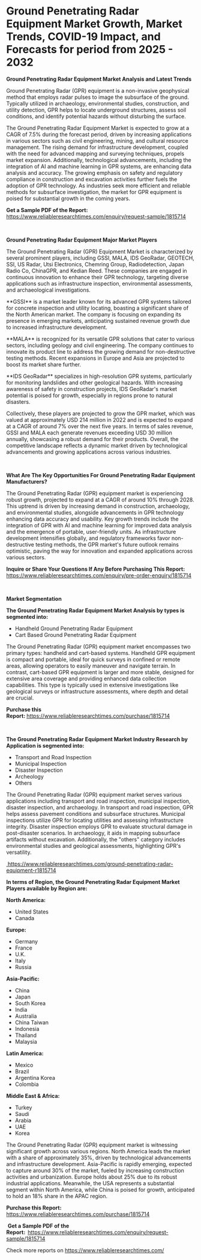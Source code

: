 <p><h1>Ground Penetrating Radar Equipment Market Growth, Market Trends, COVID-19 Impact, and Forecasts for period from 2025 - 2032</h1></p><p><strong>Ground Penetrating Radar Equipment Market Analysis and Latest Trends</strong></p>
<p><p>Ground Penetrating Radar (GPR) equipment is a non-invasive geophysical method that employs radar pulses to image the subsurface of the ground. Typically utilized in archaeology, environmental studies, construction, and utility detection, GPR helps to locate underground structures, assess soil conditions, and identify potential hazards without disturbing the surface. </p><p>The Ground Penetrating Radar Equipment Market is expected to grow at a CAGR of 7.5% during the forecast period, driven by increasing applications in various sectors such as civil engineering, mining, and cultural resource management. The rising demand for infrastructure development, coupled with the need for advanced mapping and surveying techniques, propels market expansion. Additionally, technological advancements, including the integration of AI and machine learning in GPR systems, are enhancing data analysis and accuracy. The growing emphasis on safety and regulatory compliance in construction and excavation activities further fuels the adoption of GPR technology. As industries seek more efficient and reliable methods for subsurface investigation, the market for GPR equipment is poised for substantial growth in the coming years.</p></p>
<p><strong>Get a Sample PDF of the Report:&nbsp;</strong> <a href="https://www.reliableresearchtimes.com/enquiry/request-sample/1815714?utm_campaign=2524&utm_medium=2&utm_source=Github&utm_content=ia&utm_term=10042025&utm_id=ground-penetrating-radar-equipment">https://www.reliableresearchtimes.com/enquiry/request-sample/1815714</a></p>
<p>&nbsp;</p>
<p><strong>Ground Penetrating Radar Equipment Major Market Players</strong></p>
<p><p>The Ground Penetrating Radar (GPR) Equipment Market is characterized by several prominent players, including GSSI, MALA, IDS GeoRadar, GEOTECH, SSI, US Radar, Utsi Electronics, Chemring Group, Radiodetection, Japan Radio Co, ChinaGPR, and Kedian Reed. These companies are engaged in continuous innovation to enhance their GPR technology, targeting diverse applications such as infrastructure inspection, environmental assessments, and archaeological investigations.</p><p>**GSSI** is a market leader known for its advanced GPR systems tailored for concrete inspection and utility locating, boasting a significant share of the North American market. The company is focusing on expanding its presence in emerging markets, anticipating sustained revenue growth due to increased infrastructure development.</p><p>**MALA** is recognized for its versatile GPR solutions that cater to various sectors, including geology and civil engineering. The company continues to innovate its product line to address the growing demand for non-destructive testing methods. Recent expansions in Europe and Asia are projected to boost its market share further.</p><p>**IDS GeoRadar** specializes in high-resolution GPR systems, particularly for monitoring landslides and other geological hazards. With increasing awareness of safety in construction projects, IDS GeoRadar's market potential is poised for growth, especially in regions prone to natural disasters.</p><p>Collectively, these players are projected to grow the GPR market, which was valued at approximately USD 214 million in 2022 and is expected to expand at a CAGR of around 7% over the next five years. In terms of sales revenue, GSSI and MALA each generate revenues exceeding USD 30 million annually, showcasing a robust demand for their products. Overall, the competitive landscape reflects a dynamic market driven by technological advancements and growing applications across various industries.</p></p>
<p>&nbsp;</p>
<p><strong>What Are The Key Opportunities For Ground Penetrating Radar Equipment Manufacturers?</strong></p>
<p><p>The Ground Penetrating Radar (GPR) equipment market is experiencing robust growth, projected to expand at a CAGR of around 10% through 2028. This uptrend is driven by increasing demand in construction, archaeology, and environmental studies, alongside advancements in GPR technology enhancing data accuracy and usability. Key growth trends include the integration of GPR with AI and machine learning for improved data analysis and the emergence of portable, user-friendly units. As infrastructure development intensifies globally, and regulatory frameworks favor non-destructive testing methods, the GPR market's future outlook remains optimistic, paving the way for innovation and expanded applications across various sectors.</p></p>
<p><strong>Inquire or Share Your Questions If Any Before Purchasing This Report:</strong> <a href="https://www.reliableresearchtimes.com/enquiry/pre-order-enquiry/1815714?utm_campaign=2524&utm_medium=2&utm_source=Github&utm_content=ia&utm_term=10042025&utm_id=ground-penetrating-radar-equipment">https://www.reliableresearchtimes.com/enquiry/pre-order-enquiry/1815714</a></p>
<p>&nbsp;</p>
<p><strong>Market Segmentation</strong></p>
<p><strong>The Ground Penetrating Radar Equipment Market Analysis by types is segmented into:</strong></p>
<p><ul><li>Handheld Ground Penetrating Radar Equipment</li><li>Cart Based Ground Penetrating Radar Equipment</li></ul></p>
<p><p>The Ground Penetrating Radar (GPR) equipment market encompasses two primary types: handheld and cart-based systems. Handheld GPR equipment is compact and portable, ideal for quick surveys in confined or remote areas, allowing operators to easily maneuver and navigate terrain. In contrast, cart-based GPR equipment is larger and more stable, designed for extensive area coverage and providing enhanced data collection capabilities. This type is typically used in extensive investigations like geological surveys or infrastructure assessments, where depth and detail are crucial.</p></p>
<p><strong>Purchase this Report:&nbsp;</strong><a href="https://www.reliableresearchtimes.com/purchase/1815714?utm_campaign=2524&utm_medium=2&utm_source=Github&utm_content=ia&utm_term=10042025&utm_id=ground-penetrating-radar-equipment">https://www.reliableresearchtimes.com/purchase/1815714</a></p>
<p>&nbsp;</p>
<p><strong>The Ground Penetrating Radar Equipment Market Industry Research by Application is segmented into:</strong></p>
<p><ul><li>Transport and Road Inspection</li><li>Municipal Inspection</li><li>Disaster Inspection</li><li>Archeology</li><li>Others</li></ul></p>
<p><p>The Ground Penetrating Radar (GPR) equipment market serves various applications including transport and road inspection, municipal inspection, disaster inspection, and archaeology. In transport and road inspection, GPR helps assess pavement conditions and subsurface structures. Municipal inspections utilize GPR for locating utilities and assessing infrastructure integrity. Disaster inspection employs GPR to evaluate structural damage in post-disaster scenarios. In archaeology, it aids in mapping subsurface artifacts without excavation. Additionally, the "others" category includes environmental studies and geological assessments, highlighting GPR's versatility.</p></p>
<p><a href="https://www.reliableresearchtimes.com/ground-penetrating-radar-equipment-r1815714?utm_campaign=2524&utm_medium=2&utm_source=Github&utm_content=ia&utm_term=10042025&utm_id=ground-penetrating-radar-equipment">&nbsp;https://www.reliableresearchtimes.com/ground-penetrating-radar-equipment-r1815714</a></p>
<p><strong>In terms of Region, the Ground Penetrating Radar Equipment Market Players available by Region are:</strong></p>
<p>
    <p> <strong> North America: </strong>
        <ul>
            <li>United States</li>
            <li>Canada</li>
        </ul>
        </p> 
    <p> <strong> Europe: </strong>
        <ul>
            <li>Germany</li>
            <li>France</li>
            <li>U.K.</li>
            <li>Italy</li>
            <li>Russia</li>
        </ul>
        </p> 
    <p> <strong> Asia-Pacific: </strong>
        <ul>
            <li>China</li>
            <li>Japan</li>
            <li>South Korea</li>
            <li>India</li>
            <li>Australia</li>
            <li>China Taiwan</li>
            <li>Indonesia</li>
            <li>Thailand</li>
            <li>Malaysia</li>
        </ul>
        </p> 
    <p> <strong> Latin America: </strong>
        <ul>
            <li>Mexico</li>
            <li>Brazil</li>
            <li>Argentina Korea</li>
            <li>Colombia</li>
        </ul>
        </p> 
    <p> <strong> Middle East & Africa: </strong>
        <ul>
            <li>Turkey</li>
            <li>Saudi</li>
            <li>Arabia</li>
            <li>UAE</li>
            <li>Korea</li>
        </ul>
    </p>
    </p>
<p><p>The Ground Penetrating Radar (GPR) equipment market is witnessing significant growth across various regions. North America leads the market with a share of approximately 35%, driven by technological advancements and infrastructure development. Asia-Pacific is rapidly emerging, expected to capture around 30% of the market, fueled by increasing construction activities and urbanization. Europe holds about 25% due to its robust industrial applications. Meanwhile, the USA represents a substantial segment within North America, while China is poised for growth, anticipated to hold an 18% share in the APAC region.</p></p>
<p><strong>Purchase this Report: </strong><a href="https://www.reliableresearchtimes.com/purchase/1815714?utm_campaign=2524&utm_medium=2&utm_source=Github&utm_content=ia&utm_term=10042025&utm_id=ground-penetrating-radar-equipment">https://www.reliableresearchtimes.com/purchase/1815714</a></p>
<p>&nbsp;<strong>Get a Sample PDF of the Report:&nbsp;&nbsp;</strong><a href="https://www.reliableresearchtimes.com/enquiry/request-sample/1815714?utm_campaign=2524&utm_medium=2&utm_source=Github&utm_content=ia&utm_term=10042025&utm_id=ground-penetrating-radar-equipment">https://www.reliableresearchtimes.com/enquiry/request-sample/1815714</a></p>
<p><strong></strong></p>
<p>Check more reports on <a href="https://www.reliableresearchtimes.com/?utm_campaign=2524&utm_medium=2&utm_source=Github&utm_content=ia&utm_term=10042025&utm_id=ground-penetrating-radar-equipment">https://www.reliableresearchtimes.com/</a></p>